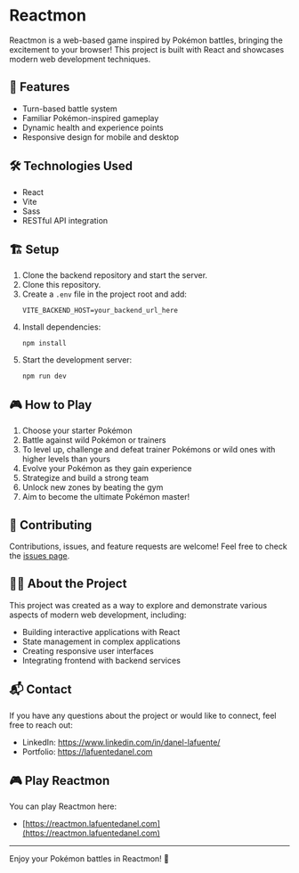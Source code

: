 # Reactmon


Reactmon is a web-based game inspired by Pokémon battles, bringing the excitement to your browser! This project is built with React and showcases modern web development techniques.

## 🚀 Features

- Turn-based battle system
- Familiar Pokémon-inspired gameplay
- Dynamic health and experience points
- Responsive design for mobile and desktop

## 🛠️ Technologies Used

- React
- Vite
- Sass
- RESTful API integration

## 🏗️ Setup

1. Clone the backend repository and start the server.
2. Clone this repository.
3. Create a `.env` file in the project root and add:
   ```
   VITE_BACKEND_HOST=your_backend_url_here
   ```
4. Install dependencies:
   ```
   npm install
   ```
5. Start the development server:
   ```
   npm run dev
   ```

## 🎮 How to Play

1. Choose your starter Pokémon
2. Battle against wild Pokémon or trainers
3. To level up, challenge and defeat trainer Pokémons or wild ones with higher levels than yours
4. Evolve your Pokémon as they gain experience
5. Strategize and build a strong team
6. Unlock new zones by beating the gym
7. Aim to become the ultimate Pokémon master!

## 🤝 Contributing

Contributions, issues, and feature requests are welcome! Feel free to check the [issues page](https://github.com/LdMe/reactmon/issues).

## 👨‍💻 About the Project

This project was created as a way to explore and demonstrate various aspects of modern web development, including:

- Building interactive applications with React
- State management in complex applications
- Creating responsive user interfaces
- Integrating frontend with backend services

## 📬 Contact

If you have any questions about the project or would like to connect, feel free to reach out:

- LinkedIn: https://www.linkedin.com/in/danel-lafuente/
- Portfolio: https://lafuentedanel.com


## 🎮 Play Reactmon

You can play Reactmon here:

- [https://reactmon.lafuentedanel.com](https://reactmon.lafuentedanel.com)

---

Enjoy your Pokémon battles in Reactmon! 🎉
